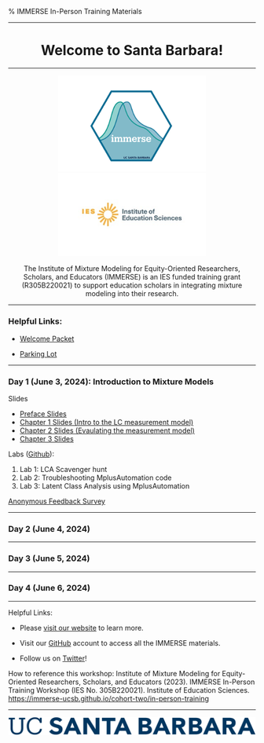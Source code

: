 % IMMERSE In-Person Training Materials 

------------------------------------------------------------------------

<center>

<h1>Welcome to Santa Barbara!</h1>

</center>

------------------------------------------------------------------------

<center>

<img src="images/immerse_hex_small.png" width="300"/> <img src="images/IESNewLogo.jpg" width="300"/>


The Institute of Mixture Modeling for Equity-Oriented Researchers, Scholars, and Educators (IMMERSE) is an IES funded training grant (R305B220021) to support education scholars in integrating mixture modeling into their research.

</center>

------------------------------------------------------------------------


### Helpful Links:

* [Welcome Packet](https://docs.google.com/document/d/1O5eB_pMzlSjGMgJrZhPpcfdxwpYqEGit/edit?usp=sharing&ouid=106067280936970826764&rtpof=true&sd=true)

* [Parking Lot](https://docs.google.com/document/d/11-iv2C_aKuY5ncFS8uVGI_pCp7us2avJPIkWgOgZdZY/edit?usp=sharing)

------------------------------------------------------------------------


### Day 1 (June 3, 2024): Introduction to Mixture Models

Slides

* <a href="https://www.dropbox.com/scl/fi/y2zvfpgf0yqgxpqp44w1s/IMMERSE_Preface.pdf?rlkey=eq0hfk3naesxhons9ukmu4duf&dl=0" target="_blank">Preface Slides</a>
* <a href="https://www.dropbox.com/scl/fi/1hprc2pbqslvfftk2g201/IMMERSE_Chapter1.pdf?rlkey=hcnp3codzjsaps4kqbvllp3zr&dl=0" target="_blank">Chapter 1 Slides (Intro to the LC measurement model)</a>
* <a href="https://www.dropbox.com/scl/fi/4v86q84x8wlj12vo46wp9/IMMERSE_Chapter2.pdf?rlkey=oet00o42mihov7hhbn68v5bal&dl=0" target="_blank">Chapter 2 Slides (Evaulating the measurement model)</a>
* <a href="https://www.dropbox.com/scl/fi/wn45p608fj0ngek1rdq0y/IMMERSE_Chapter3_estimation.pdf?rlkey=409sta28imj3nvwbjemgxro2p&dl=0" target="_blank">Chapter 3 Slides</a>

Labs ([Github](https://github.com/immerse-ucsb/in-person-training-2024)): 

1. Lab 1: LCA Scavenger hunt
2. Lab 2: Troubleshooting MplusAutomation code
3. Lab 3: Latent Class Analysis using MplusAutomation 


<a href="https://forms.gle/YiAdpVfxoAgzgrTU7" target="_blank">Anonymous Feedback Survey</a>

------------------------------------------------------------------------

### Day 2 (June 4, 2024)

------------------------------------------------------------------------

### Day 3 (June 5, 2024)
 
------------------------------------------------------------------------

### Day 4 (June 6, 2024)
 
------------------------------------------------------------------------

Helpful Links:

-   Please [visit our website](https://immerse.education.ucsb.edu/) to learn more.

-   Visit our [GitHub](https://github.com/immerse-ucsb) account to access all the IMMERSE materials.

-   Follow us on [Twitter](https://twitter.com/IMMERSE_UCSB)!

How to reference this workshop: Institute of Mixture Modeling for Equity-Oriented Researchers, Scholars, and Educators (2023). IMMERSE In-Person Training Workshop (IES No. 305B220021). Institute of Education Sciences. <https://immerse-ucsb.github.io/cohort-two/in-person-training>

------------------------------------------------------------------------

![](images/UCSB_Navy_mark.png)
